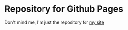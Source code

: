 # Repository for Github Pages
Don't mind me, I'm just the repository for [my site](https://thatcos.github.io/)
